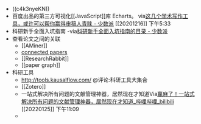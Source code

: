 - ((c4k3nyeKN))
- 百度出品的第三方可视化[[JavaScript]]库 Echarts。
via[这几个学术写作工具，或许可以帮你赢得审稿人青睐 - 少数派](https://sspai.com/post/57890)
[[20201216]] 下午5:33
- 科研新手全面入坑指南
-via[科研新手全面入坑指南的目录 - 少数派](https://sspai.com/series/75/list)
- 查看论文之间的关联
    - [[AMiner]]
    - [connected papers](https://www.connectedpapers.com/)
    - [[ResearchRabbit]]
    - [[paper graph]]
- 科研工具
    - http://tools.kausalflow.com/  @评论:科研工具大集合
    - [[Zotero]]
    - 一站式解决所有问题的文献管理神器，居然现在才知道Via[赢麻了！一站式解决所有问题的文献管理神器，居然现在才知道_哔哩哔哩_bilibili](https://www.bilibili.com/video/BV1vi4y1X7tV?p=1&share_medium=android&share_plat=android&share_session_id=a50da221-b253-4817-966c-b2b79b158c01&share_source=GENERIC&share_tag=s_i&timestamp=1642414344&unique_k=WyVUpub) [[20220125]] 下午11:09
    - 
